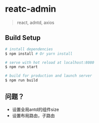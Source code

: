 # reatc-admin
> react, adntd, axios

## Build Setup
``` bash
# install dependencies
$ npm install # Or yarn install

# serve with hot reload at localhost:8080
$ npm run start

# build for production and launch server
$ npm run build
```

## 问题？
- 设置全局antd的组件size
- 设置布局路由，子路由
```
